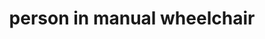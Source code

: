 ---
layout: people&body
title: person in manual wheelchair
emoji: person_in_manual_wheelchair
permalink: 🧑‍🦽.html
image: assets/img/3moji/person_in_manual_wheelchair.png
---